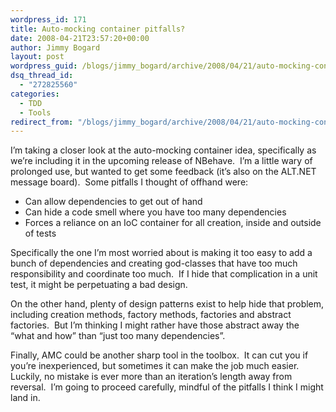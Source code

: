 ```yaml
---
wordpress_id: 171
title: Auto-mocking container pitfalls?
date: 2008-04-21T23:57:20+00:00
author: Jimmy Bogard
layout: post
wordpress_guid: /blogs/jimmy_bogard/archive/2008/04/21/auto-mocking-container-pitfalls.aspx
dsq_thread_id:
  - "272825560"
categories:
  - TDD
  - Tools
redirect_from: "/blogs/jimmy_bogard/archive/2008/04/21/auto-mocking-container-pitfalls.aspx/"
---
```

I&#8217;m taking a closer look at the auto-mocking container idea, specifically as we&#8217;re including it in the upcoming release of NBehave.&nbsp; I&#8217;m a little wary of prolonged use, but wanted to get some feedback (it&#8217;s also on the ALT.NET message board).&nbsp; Some pitfalls I thought of offhand were:

  * Can allow dependencies to get out of hand
  * Can hide a code smell where you have too many dependencies
  * Forces a reliance on an IoC container for all creation, inside and outside of tests

Specifically the one I&#8217;m most worried about is making it too easy to add a bunch of dependencies and creating god-classes that have too much responsibility and coordinate too much.&nbsp; If I hide that complication in a unit test, it might be perpetuating a bad design.

On the other hand, plenty of design patterns exist to help hide that problem, including creation methods, factory methods, factories and abstract factories.&nbsp; But I&#8217;m thinking I might rather have those abstract away the &#8220;what and how&#8221; than &#8220;just too many dependencies&#8221;.

Finally, AMC could be another sharp tool in the toolbox.&nbsp; It can cut you if you&#8217;re inexperienced, but sometimes it can make the job much easier.&nbsp; Luckily, no mistake is ever more than an iteration&#8217;s length away from reversal.&nbsp; I&#8217;m going to proceed carefully, mindful of the pitfalls I think I might land in.